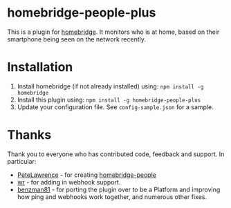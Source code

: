 # homebridge-people-plus

This is a plugin for [homebridge](https://github.com/nfarina/homebridge). It monitors who is at home, based on their smartphone being seen on the network recently.

# Installation

1. Install homebridge (if not already installed) using: `npm install -g homebridge`
2. Install this plugin using: `npm install -g homebridge-people-plus`
3. Update your configuration file. See `config-sample.json` for a sample.

# Thanks
Thank you to everyone who has contributed code, feedback and support.
In particular:
- [PeteLawrence](https://github.com/PeteLawrence) - for creating [homebridge-people](https://github.com/PeteLawrence/homebridge-people)
- [wr](https://github.com/wr) - for adding in webhook support.
- [benzman81](https://github.com/benzman81) - for porting the plugin over to be a Platform and improving how ping and webhooks work together, and numerous other fixes.
